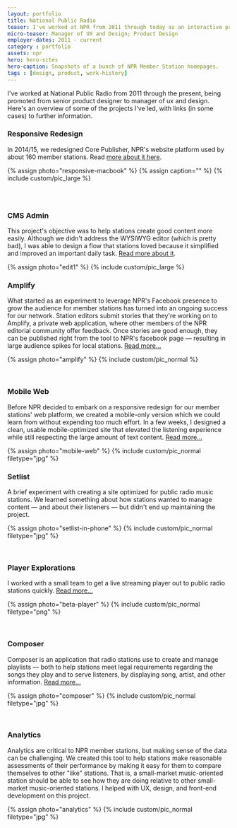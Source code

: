 ```yaml
---
layout: portfolio
title: National Public Radio
teaser: I've worked at NPR from 2011 through today as an interactive product designer, user experience manager, and general design leader.
micro-teaser: Manager of UX and Design; Product Design
employer-dates: 2011 - current
category : portfolio
assets: npr
hero: hero-sites
hero-caption: Snapshots of a bunch of NPR Member Station homepages.
tags : [design, product, work-history]
---
```


<p class="intro">I've worked at National Public Radio from 2011 through the present, being promoted from senior product designer to manager of ux and design. Here's an overview of some of the projects I've led, with links (in some cases) to further information.</p>

### Responsive Redesign

In 2014/15, we redesigned Core Publisher, NPR's website platform used by about 160 member stations. Read [more about it here](/portfolio/2014/09/10/responsive-redesign/).

{% assign photo="responsive-macbook" %}
{% assign caption="" %}
{% include custom/pic_large %}

<h3>&nbsp;</h3>

### CMS Admin

This project's objective was to help stations create good content more easily. Although we didn't address the WYSIWYG editor (which is pretty bad), I was able to design a flow that stations loved because it simplified and improved an important daily task. [Read more about it](/portfolio/2012/10/10/corepub-post/).

{% assign photo="edit1" %}
{% include custom/pic_large %}


### Amplify

What started as an experiment to leverage NPR's Facebook presence to grow the audience for member stations has turned into an ongoing success for our network. Station editors submit stories that they're working on to Amplify, a private web application, where other members of the NPR editorial community offer feedback. Once stories are good enough, they can be published right from the tool to NPR's facebook page — resulting in large audience spikes for local stations. [Read more...](/portfolio/2013/02/09/facebook-project/)

{% assign photo="amplify" %}
{% include custom/pic_normal %}

&nbsp;

### Mobile Web

Before NPR decided to embark on a responsive redesign for our member stations' web platform, we created a mobile-only version which we could learn from without expending too much effort. In a few weeks, I designed a clean, usable mobile-optimized site that elevated the listening experience while still respecting the large amount of text content. [Read more...](/portfolio/2012/07/11/mobile-web/)

{% assign photo="mobile-web" %}
{% include custom/pic_normal filetype="jpg" %}

### Setlist

A brief experiment with creating a site optimized for public radio music stations. We learned something about how stations wanted to manage content — and about their listeners — but didn't end up maintaining the project.

{% assign photo="setlist-in-phone" %}
{% include custom/pic_normal filetype="jpg" %}

&nbsp;

### Player Explorations

I worked with a small team to get a live streaming player out to public radio stations quickly. [Read more...](/portfolio/2013/03/22/beta-player/)

{% assign photo="beta-player" %}
{% include custom/pic_normal filetype="png" %}

&nbsp;

### Composer
Composer is an application that radio stations use to create and manage playlists — both to help stations meet legal requirements regarding the songs they play and to serve listeners, by displaying song, artist, and other information. [Read more...](/portfolio/2014/06/18/composer/)

{% assign photo="composer" %}
{% include custom/pic_normal filetype="jpg" %}

&nbsp;

### Analytics

Analytics are critical to NPR member stations, but making sense of the data can be challenging. We created this tool to help stations make reasonable assessments of their performance by making it easy for them to compare themselves to other "like" stations. That is, a small-market music-oriented station should be able to see how they are doing relative to other small-market music-oriented stations. I helped with UX, design, and front-end development on this project.

{% assign photo="analytics" %}
{% include custom/pic_normal filetype="jpg" %}